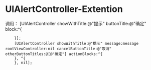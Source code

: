 # UIAlertController-Extention
调用：
        [UIAlertController showWithTitle:@"提示" buttonTitle:@"确定" block:^{
            
        }];
        [UIAlertController showWithTitle:@"提示" message:message rootViewController:nil cancelButtonTitle:@"取消" otherButtonTitles:@[@"确定"] actionBlocks:^{
        }, ^{
        }, nil];
